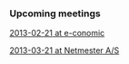 <div class="upcoming-meetings">
	<h3>Upcoming meetings</h3>
	<p><a href="http://lanyrd.com/2013/copenhagenjs-february/"><time datetime="2013-02-21T18:00">2013-02-21</time> at e-conomic</a></p>
	<p><a href="http://lanyrd.com/2013/copenhagenjs-march/"><time datetime="2013-03-21T19:00">2013-03-21</time> at Netmester A/S</a></p>
</div>
